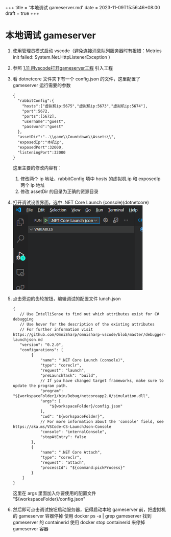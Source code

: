 +++
title = '本地调试 gameserver.md'
date = 2023-11-09T15:56:46+08:00
draft = true
+++

# 本地调试 gameserver

1. 使用管理员模式启动 vscode（避免连接消息队列服务器时有报错：Metrics init failed: System.Net.HttpListenerException ）

2. 参照 [1.11 用vscode打开gameserver工程](http://192.168.2.76:8090/pages/viewpage.action?pageId=19238338) 引入工程

3. 看 dotnetcore 文件夹下有一个 config.json 的文件，这里配置了 gameserver 运行需要的参数

   ```
   {
     "rabbitConfig":{
       "hosts":["虚拟机ip:5675","虚拟机ip:5673","虚拟机ip:5674"],
       "port":5672,
       "ports":[5672],
       "username":"guest",
       "password":"guest"
     },
     "assetDir":"..\\game\\Countdown\\Assets\\",
     "exposedIp":"本机ip",
     "exposedPort":32000,
     "listeningPort":32000
   }
   ```

   这里主要的修改内容有：

   1. 修改两个 ip 地址，rabbitConfig 项中 hosts 的虚拟机 ip 和 exposedIp 两个 ip 地址
   2. 修改 assetDir 的目录为正确的资源目录

4. 打开调试设置界面，选中 .NET Core Launch (console)(dotnetcore)
   ![dotnetcore_debug](https://raw.githubusercontent.com/3rdyeah/3rdpics/master/picbed/dotnetcore_debug.png)

5. 点击旁边的齿轮按钮，编辑调试的配置文件 lunch.json

   ```
   {
      // Use IntelliSense to find out which attributes exist for C# debugging
      // Use hover for the description of the existing attributes
      // For further information visit https://github.com/OmniSharp/omnisharp-vscode/blob/master/debugger-launchjson.md
      "version": "0.2.0",
      "configurations": [
           {
               "name": ".NET Core Launch (console)",
               "type": "coreclr",
               "request": "launch",
               "preLaunchTask": "build",
               // If you have changed target frameworks, make sure to update the program path.
               "program": "${workspaceFolder}/bin/Debug/netcoreapp2.0/simulation.dll",
               "args": [
                   "${workspaceFolder}/config.json"
               ],
               "cwd": "${workspaceFolder}",
               // For more information about the 'console' field, see https://aka.ms/VSCode-CS-LaunchJson-Console
               "console": "internalConsole",
               "stopAtEntry": false
           },
           {
               "name": ".NET Core Attach",
               "type": "coreclr",
               "request": "attach",
               "processId": "${command:pickProcess}"
           }
       ]
   }
   ```

   这里在 args 里面加入你要使用的配置文件 "${workspaceFolder}/config.json"

6. 然后即可点击调试按钮启动服务器，记得启动本地 gameserver 前，把虚拟机的 gameserver 容器停掉
   使用 docker ps -a | grep gameserver 找到 gameserver 的 containerid
   使用 docker stop containerid 来停掉 gameserver 容器